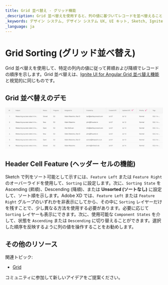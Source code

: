 ```yaml
---
title: Grid 並べ替え - グリッド機能
_description: Grid 並べ替えを使用すると、列の値に基づいてレコードを並べ替えることができます。
_keywords: デザイン システム, デザイン システム UX, UI キット, Sketch, Ignite UI for Angular, Sketch to Angular, Angular, Angular デザイン システム, Sketch からコードをエクスポート, Angular 用のデザイン キット, Sketch HTML, Sketch to HTML, Sketch UI キット
_language: ja
---
```


# Grid Sorting (グリッド並べ替え)

Grid 並べ替えを使用して、特定の列内の値に従って昇順および降順でレコードの順序を示します。Grid 並べ替えは、[Ignite UI for Angular Grid 並べ替え機能](https://jp.infragistics.com/products/ignite-ui-angular/angular/components/grid/sorting.html)と視覚的に同じものです。

## Grid 並べ替えのデモ

<img class="responsive-img" src="../images/grid_sorting_demo.png" srcset="../images/grid_sorting_demo@2x.png 2x" />

## Header Cell Feature (ヘッダー セルの機能)

Sketch で列をソート可能として示すには、`Feature Left` または `Feature Right` のオーバーライドを使用して、`Sorting` に設定します。次に、`Sorting State` を Ascending (昇順)、Descending (降順)、または **Unsorted (ソートなし)** に設定して、ソート順を示します。Adobe XD では、`Feature Left` または `Feature Right` グループのいずれかを非表示にしてから、その中に `Sorting` レイヤーだけを残すことで、少し異なる方法を使用する必要があります。必要に応じて `Sorting` レイヤーも表示にできます。次に、使用可能な `Component States` を介して、状態を `Ascending` または `Descending` に切り替えることができます。選択した順序を反映するように列の値を操作することをお勧めします。

## その他のリソース

関連トピック:

- [Grid](grid.md)
  <div class="divider--half"></div>

コミュニティに参加して新しいアイデアをご提案ください。
